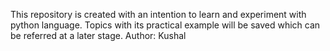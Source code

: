 This repository is created with an intention to learn and experiment with python language.
Topics with its practical example will be saved which can be referred at a later stage.
Author: Kushal
